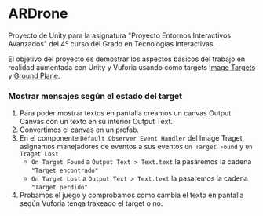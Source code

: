 # ARDrone

Proyecto de Unity para la asignatura "Proyecto Entornos Interactivos Avanzados" del 4º curso del Grado en Tecnologías Interactivas.

El objetivo del proyecto es demostrar los aspectos básicos del trabajo en realidad aumentada con Unity y Vuforia usando como targets [Image Targets](https://developer.vuforia.com/library/objects/image-targets) y [Ground Plane](https://developer.vuforia.com/library/environments/ground-plane).


### Mostrar mensajes según el estado del target

1. Para poder mostrar textos en pantalla creamos un canvas Output Canvas con un texto en su interior Output Text.
2. Convertimos el canvas en un prefab.
3. En el componente `Default Observer Event Handler` del Image Traget, asignamos manejadores de eventos a sus eventos `On Target Found` y `On Traget Lost`
	- `On Target Found` a `Output Text > Text.text` la pasaremos la cadena `"Target encontrado"`
	- `On Target Lost` a `Output Text > Text.text` la pasaremos la cadena `"Target perdido"`
4. Probamos el juego y comprobamos como cambia el texto en pantalla según Vuforia tenga trakeado el target o no.